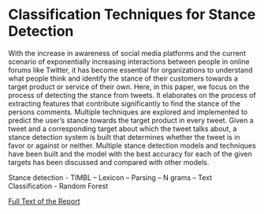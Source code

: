 # Classification Techniques for Stance Detection
With the increase in awareness of social media platforms and the current scenario of exponentially increasing interactions between people in online forums like Twitter, it has become essential for organizations to understand what people think and identify the stance of their customers towards a target product or service of their own. Here, in this paper, we focus on the process of detecting the stance from tweets. It elaborates on the process of extracting features that contribute significantly to find the stance of the persons comments. Multiple techniques are explored and implemented to predict the user’s stance towards the target product in every tweet. Given a tweet and a corresponding target about which the tweet talks about, a stance detection system is built that determines whether the tweet is in favor or against or neither. Multiple stance detection models and techniques have been built and the model with the best accuracy for each of the given targets has been discussed and compared with other models.

Stance detection - TIMBL – Lexicon – Parsing – N grams – Text Classification - Random Forest

[Full Text of the Report](https://github.com/Karthikeya254/TwitterStanceDetection/blob/master/Classification%20Techniques%20for%20Stance%20Detection.pdf)
